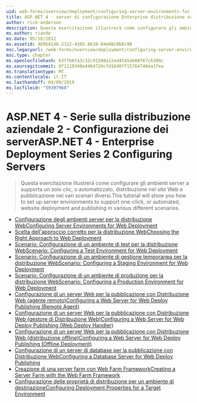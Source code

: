```yaml
---
uid: web-forms/overview/deployment/configuring-server-environments-for-web-deployment/index
title: ASP.NET 4 - server di configurazione Enterprise distribuzione serie 2 | Microsoft Docs
author: rick-anderson
description: Questa esercitazione illustrerà come configurare gli ambienti server supporta un solo clic, o automatizzato, distribuzione nel sito Web e pubblicazione dei vari dello scenario diverse...
ms.author: riande
ms.date: 05/16/2012
ms.assetid: 489b414b-2322-4385-8638-04e08c0b6c90
msc.legacyurl: /web-forms/overview/deployment/configuring-server-environments-for-web-deployment
msc.type: chapter
ms.openlocfilehash: 63ffb6fa3c32c91508a12ed4545de08767c6200c
ms.sourcegitcommit: 0f1119340e4464720cfd16d0ff15764746ea1fea
ms.translationtype: MT
ms.contentlocale: it-IT
ms.lasthandoff: 04/09/2019
ms.locfileid: "59397968"
---
```

# <a name="aspnet-4---enterprise-deployment-series-2-configuring-servers"></a><span data-ttu-id="deddf-103">ASP.NET 4 - Serie sulla distribuzione aziendale 2 - Configurazione dei server</span><span class="sxs-lookup"><span data-stu-id="deddf-103">ASP.NET 4 - Enterprise Deployment Series 2 Configuring Servers</span></span>

> <span data-ttu-id="deddf-104">Questa esercitazione illustrerà come configurare gli ambienti server a supporta un solo clic, o automatizzato, distribuzione nel sito Web e pubblicazione nei vari scenari diversi.</span><span class="sxs-lookup"><span data-stu-id="deddf-104">This tutorial will show you how to set up server environments to support one-click, or automated, website deployment and publishing in various different scenarios.</span></span>


- [<span data-ttu-id="deddf-105">Configurazione degli ambienti server per la distribuzione Web</span><span class="sxs-lookup"><span data-stu-id="deddf-105">Configuring Server Environments for Web Deployment</span></span>](configuring-server-environments-for-web-deployment.md)
- [<span data-ttu-id="deddf-106">Scelta dell'approccio corretto per la distribuzione Web</span><span class="sxs-lookup"><span data-stu-id="deddf-106">Choosing the Right Approach to Web Deployment</span></span>](choosing-the-right-approach-to-web-deployment.md)
- [<span data-ttu-id="deddf-107">Scenario: Configurazione di un ambiente di test per la distribuzione Web</span><span class="sxs-lookup"><span data-stu-id="deddf-107">Scenario: Configuring a Test Environment for Web Deployment</span></span>](scenario-configuring-a-test-environment-for-web-deployment.md)
- [<span data-ttu-id="deddf-108">Scenario: Configurazione di un ambiente di gestione temporanea per la distribuzione Web</span><span class="sxs-lookup"><span data-stu-id="deddf-108">Scenario: Configuring a Staging Environment for Web Deployment</span></span>](scenario-configuring-a-staging-environment-for-web-deployment.md)
- [<span data-ttu-id="deddf-109">Scenario: Configurazione di un ambiente di produzione per la distribuzione Web</span><span class="sxs-lookup"><span data-stu-id="deddf-109">Scenario: Configuring a Production Environment for Web Deployment</span></span>](scenario-configuring-a-production-environment-for-web-deployment.md)
- [<span data-ttu-id="deddf-110">Configurazione di un server Web per la pubblicazione con Distribuzione Web (agente remoto)</span><span class="sxs-lookup"><span data-stu-id="deddf-110">Configuring a Web Server for Web Deploy Publishing (Remote Agent)</span></span>](configuring-a-web-server-for-web-deploy-publishing-remote-agent.md)
- [<span data-ttu-id="deddf-111">Configurazione di un server Web per la pubblicazione con Distribuzione Web (gestore di Distribuzione Web)</span><span class="sxs-lookup"><span data-stu-id="deddf-111">Configuring a Web Server for Web Deploy Publishing (Web Deploy Handler)</span></span>](configuring-a-web-server-for-web-deploy-publishing-web-deploy-handler.md)
- [<span data-ttu-id="deddf-112">Configurazione di un server Web per la pubblicazione con Distribuzione Web (distribuzione offline)</span><span class="sxs-lookup"><span data-stu-id="deddf-112">Configuring a Web Server for Web Deploy Publishing (Offline Deployment)</span></span>](configuring-a-web-server-for-web-deploy-publishing-offline-deployment.md)
- [<span data-ttu-id="deddf-113">Configurazione di un server di database per la pubblicazione con Distribuzione Web</span><span class="sxs-lookup"><span data-stu-id="deddf-113">Configuring a Database Server for Web Deploy Publishing</span></span>](configuring-a-database-server-for-web-deploy-publishing.md)
- [<span data-ttu-id="deddf-114">Creazione di una server farm con Web Farm Framework</span><span class="sxs-lookup"><span data-stu-id="deddf-114">Creating a Server Farm with the Web Farm Framework</span></span>](creating-a-server-farm-with-the-web-farm-framework.md)
- [<span data-ttu-id="deddf-115">Configurazione delle proprietà di distribuzione per un ambiente di destinazione</span><span class="sxs-lookup"><span data-stu-id="deddf-115">Configuring Deployment Properties for a Target Environment</span></span>](configuring-deployment-properties-for-a-target-environment.md)
